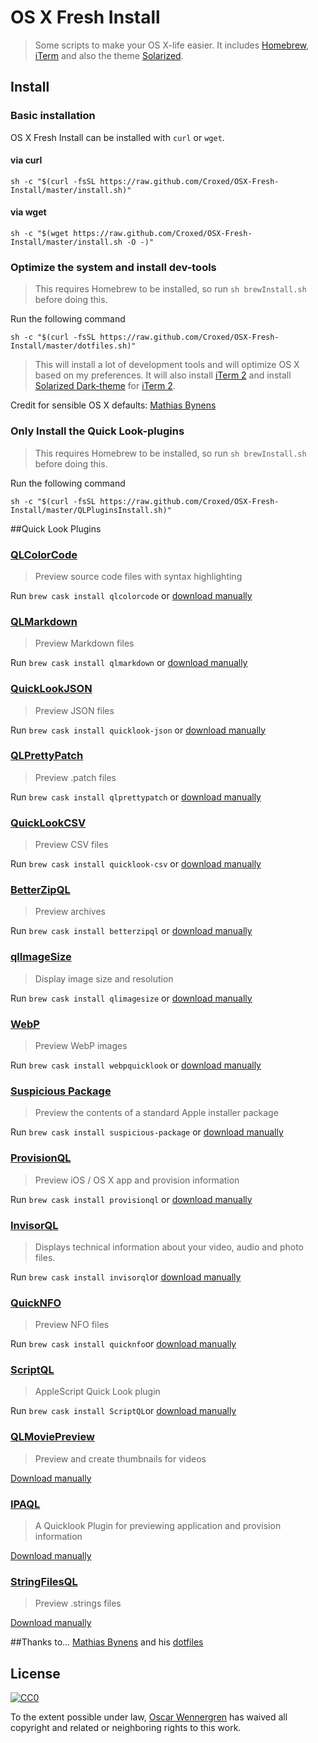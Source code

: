# OS X Fresh Install
> Some scripts to make your OS X-life easier.
> It includes [Homebrew](brew.sh), [iTerm](https://www.iterm2.com) and also the theme [Solarized](http://ethanschoonover.com/solarized).

## Install

### Basic installation
OS X Fresh Install can be installed with `curl` or `wget`.

#### via curl 

```shell
sh -c "$(curl -fsSL https://raw.github.com/Croxed/OSX-Fresh-Install/master/install.sh)"
```

#### via wget
```shell
sh -c "$(wget https://raw.github.com/Croxed/OSX-Fresh-Install/master/install.sh -O -)"
```

### Optimize the system and install dev-tools
> This requires Homebrew to be installed, so run `sh brewInstall.sh` before doing this.
 
Run the following command


```shell
sh -c "$(curl -fsSL https://raw.github.com/Croxed/OSX-Fresh-Install/master/dotfiles.sh)"
```

>This will install a lot of development tools and will optimize OS X based on my preferences. 
It will also install [iTerm 2](https://www.iterm2.com) and install [Solarized Dark-theme](https://github.com/altercation/solarized/tree/master/iterm2-colors-solarized) for [iTerm 2](https://www.iterm2.com).

Credit for sensible OS X defaults: 
[Mathias Bynens](https://mathiasbynens.be)

### Only Install the Quick Look-plugins
> This requires Homebrew to be installed, so run `sh brewInstall.sh` before doing this.

Run the following command

```shell
sh -c "$(curl -fsSL https://raw.github.com/Croxed/OSX-Fresh-Install/master/QLPluginsInstall.sh)"
```

##Quick Look Plugins
### [QLColorCode](https://code.google.com/p/qlcolorcode/)

> Preview source code files with syntax highlighting

Run `brew cask install qlcolorcode` or [download manually](https://qlcolorcode.googlecode.com/files/QLColorCode-2.0.2.tgz)

### [QLMarkdown](https://github.com/toland/qlmarkdown)

> Preview Markdown files

Run `brew cask install qlmarkdown` or [download manually](https://github.com/downloads/toland/qlmarkdown/QLMarkdown-1.3.zip)


### [QuickLookJSON](http://www.sagtau.com/quicklookjson.html)

> Preview JSON files

Run `brew cask install quicklook-json` or [download manually](http://www.sagtau.com/media/QuickLookJSON.qlgenerator.zip)


### [QLPrettyPatch](https://github.com/atnan/QLPrettyPatch)

> Preview .patch files

Run `brew cask install qlprettypatch` or [download manually](https://github.com/atnan/QLPrettyPatch/releases)


### [QuickLookCSV](https://github.com/p2/quicklook-csv)

> Preview CSV files

Run `brew cask install quicklook-csv` or [download manually](http://quicklook-csv.googlecode.com/files/QuickLookCSV.dmg)

### [BetterZipQL](http://macitbetter.com/BetterZip-Quick-Look-Generator/)

> Preview archives

Run `brew cask install betterzipql` or [download manually](http://macitbetter.com/BetterZipQL.zip)

### [qlImageSize](https://github.com/Nyx0uf/qlImageSize)

> Display image size and resolution

Run `brew cask install qlimagesize` or [download manually](https://github.com/Nyx0uf/qlImageSize#installation)

### [WebP](https://github.com/dchest/webp-quicklook)

> Preview WebP images

Run `brew cask install webpquicklook` or [download manually](https://github.com/dchest/webp-quicklook/releases)

### [Suspicious Package](http://www.mothersruin.com/software/SuspiciousPackage/)

> Preview the contents of a standard Apple installer package

Run `brew cask install suspicious-package` or [download manually](http://www.mothersruin.com/software/downloads/SuspiciousPackage.pkg)

### [ProvisionQL](https://github.com/ealeksandrov/ProvisionQL)

> Preview iOS / OS X app and provision information

Run `brew cask install provisionql` or [download manually](https://github.com/ealeksandrov/ProvisionQL/releases)

### [InvisorQL](http://www.pozdeev.com/invisor/)
> Displays technical information about your video, audio and photo files.

Run `brew cask install invisorql`or [download manually](http://www.pozdeev.com/invisor/InvisorQL.zip)

### [QuickNFO](https://github.com/planbnet/QuickNFO)
> Preview NFO files

Run `brew cask install quicknfo`or [download manually](https://github.com/planbnet/QuickNFO/raw/master/QuickNFO.qlgenerator.zip)

### [ScriptQL](https://www.kainjow.com)
> AppleScript Quick Look plugin

Run `brew cask install ScriptQL`or [download manually](https://www.kainjow.com/downloads/ScriptQL_qlgenerator.zip)

### [QLMoviePreview](https://github.com/Nyx0uf/qlMoviePreview)
> Preview and create thumbnails for videos

[Download manually](http://repo.whine.fr/qlmoviepreview.qlgenerator-10.9.zip)

### [IPAQL](http://ipaql.com)
> A Quicklook Plugin for previewing application and provision information

[Download manually](http://ipaql.com/site/assets/files/1006/ipaql_1-3-0.zip)

### [StringFilesQL](http://blog.timac.org/?p=933)
> Preview .strings files

[Download manually](http://blog.timac.org/post-images/StringsFileQuickLook/StringsFile.qlgenerator.zip)

##Thanks to...
[Mathias Bynens](https://mathiasbynens.be) and his [dotfiles](https://github.com/mathiasbynens/dotfiles)

## License

[![CC0](http://i.creativecommons.org/p/zero/1.0/88x31.png)](http://creativecommons.org/publicdomain/zero/1.0/)

To the extent possible under law, [Oscar Wennergren](http://github.com/Croxed) has waived all copyright and related or neighboring rights to this work.